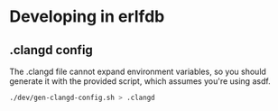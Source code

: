 Developing in erlfdb
====================

.clangd config
--------------

The .clangd file cannot expand environment variables, so you should generate it
with the provided script, which assumes you're using asdf.

```bash
./dev/gen-clangd-config.sh > .clangd
```

